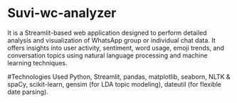 # Suvi-wc-analyzer
It is a Streamlit-based web application designed to perform detailed analysis and visualization of WhatsApp group or individual chat data. It offers insights into user activity, sentiment, word usage, emoji trends, and conversation topics using natural language processing and machine learning techniques.

#Technologies Used
Python,
Streamlit,
pandas, matplotlib, seaborn,
NLTK & spaCy,
scikit-learn,
gensim (for LDA topic modeling),
dateutil (for flexible date parsing).

